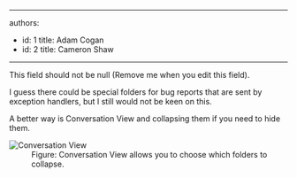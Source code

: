 

---
authors:
  - id: 1
    title: Adam Cogan
  - id: 2
    title: Cameron Shaw
---




<span class='intro'> This field should not be null (Remove me when you edit this field). </span>

<p>I guess there could be special folders for bug reports that are sent by exception handlers, but I still would not be keen on this.</p>
<p>A better way is Conversation View and collapsing them if you need to hide them.&#160;</p>
<dl class="image">
<dt><img style="border-right&#58;0px solid;border-top&#58;0px solid;border-left&#58;0px solid;border-bottom&#58;0px solid;" alt="Conversation View" src="/Standards/Communication/RulesToBetterEmail/PublishingImages/conversationview.JPG" border="0" /> 
<dd>Figure&#58; Conversation View allows you to choose which folders to collapse.</dd></dl>


